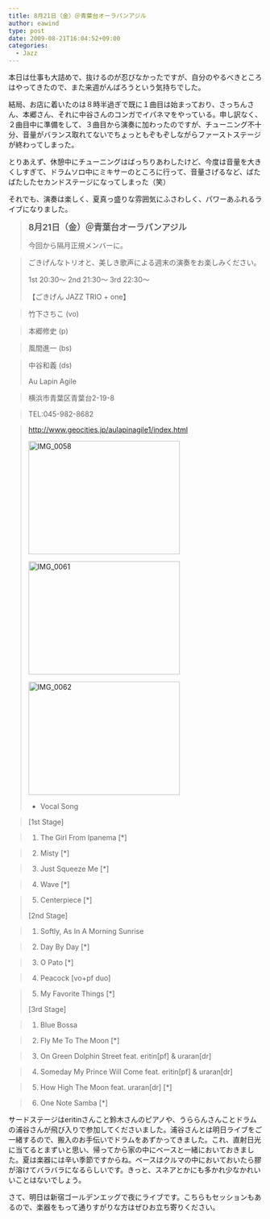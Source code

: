 ```yaml
---
title: 8月21日（金）＠青葉台オーラパンアジル
author: eawind
type: post
date: 2009-08-21T16:04:52+09:00
categories:
  - Jazz
---
```

本日は仕事も大詰めで、抜けるのが忍びなかったですが、自分のやるべきところはやってきたので、また来週がんばろうという気持ちでした。

結局、お店に着いたのは８時半過ぎで既に１曲目は始まっており、さっちんさん、本郷さん、それに中谷さんのコンガでイパネマをやっている。申し訳なく、２曲目中に準備をして、３曲目から演奏に加わったのですが、チューニング不十分、音量がバランス取れてないでちょっともぞもぞしながらファーストステージが終わってしまった。

とりあえず、休憩中にチューニングはばっちりあわしたけど、今度は音量を大きくしすぎて、ドラムソロ中にミキサーのところに行って、音量さげるなど、ばたばたしたセカンドステージになってしまった（笑）

それでも、演奏は楽しく、夏真っ盛りな雰囲気にふさわしく、パワーあふれるライブになりました。

> **<big>8月21日（金）＠青葉台オーラパンアジル</big>**
>
> 今回から隔月正規メンバーに。

> ごきげんなトリオと、美しき歌声による週末の演奏をお楽しみください。
>
> 1st 20:30〜 2nd 21:30〜 3rd 22:30〜
>
> 【ごきげん JAZZ TRIO + one】

> 竹下さちこ (vo)

> 本郷修史 (p)

> 風間進一 (bs)

> 中谷和義 (ds)
>
> Au Lapin Agile

> 横浜市青葉区青葉台2-19-8

> TEL:045-982-8682

> http://www.geocities.jp/aulapinagile1/index.html
>
> <span class="mt-enclosure mt-enclosure-image" style="display: inline;"><a href="/img/2009/08/IMG_0058.jpg"><img class="alignnone size-medium wp-image-809" src="/img/2009/08/IMG_0058.jpg" alt="IMG_0058" width="300" height="225" srcset="/img/2009/08/IMG_0058.jpg 300w, /img/2009/08/IMG_0058-1024x768.jpg 1024w" sizes="(max-width: 300px) 100vw, 300px" /></a></span>
>
> <span class="mt-enclosure mt-enclosure-image" style="display: inline;"><a href="/img/2009/08/IMG_0061.jpg"><img class="alignnone size-medium wp-image-810" src="/img/2009/08/IMG_0061.jpg" alt="IMG_0061" width="300" height="225" srcset="/img/2009/08/IMG_0061.jpg 300w, /img/2009/08/IMG_0061-1024x768.jpg 1024w" sizes="(max-width: 300px) 100vw, 300px" /></a></span>
>
> <span class="mt-enclosure mt-enclosure-image" style="display: inline;"><a href="/img/2009/08/IMG_0062.jpg"><img class="alignnone size-medium wp-image-811" src="/img/2009/08/IMG_0062.jpg" alt="IMG_0062" width="300" height="225" srcset="/img/2009/08/IMG_0062.jpg 300w, /img/2009/08/IMG_0062-1024x768.jpg 1024w" sizes="(max-width: 300px) 100vw, 300px" /></a></span>
>
> * Vocal Song

> [1st Stage]

> 1. The Girl From Ipanema [*]

> 2. Misty [*]

> 3. Just Squeeze Me [*]

> 4. Wave [*]

> 5. Centerpiece [*]
>
> [2nd Stage]

> 1. Softly, As In A Morning Sunrise

> 2. Day By Day [*]

> 3. O Pato [*]

> 4. Peacock [vo+pf duo]

> 5. My Favorite Things [*]
>
> [3rd Stage]

> 1. Blue Bossa

> 2. Fly Me To The Moon [*]

> 3. On Green Dolphin Street feat. eritin[pf] & uraran[dr]

> 4. Someday My Prince Will Come feat. eritin[pf] & uraran[dr]

> 5. How High The Moon feat. uraran\[dr\] \[*\]

> 6. One Note Samba [*]

サードステージはeritinさんこと鈴木さんのピアノや、うららんさんことドラムの浦谷さんが飛び入りで参加してくださいました。浦谷さんとは明日ライブをご一緒するので、搬入のお手伝いでドラムをあずかってきました。これ、直射日光に当てるとまずいと思い、帰ってから家の中にベースと一緒においておきました。夏は楽器には辛い季節ですからね。ベースはクルマの中においておいたら膠が溶けてバラバラになるらしいです。きっと、スネアとかにも多かれ少なかれいいことはないでしょう。

さて、明日は新宿ゴールデンエッグで夜にライブです。こちらもセッションもあるので、楽器をもって通りすがりな方はぜひお立ち寄りください。
